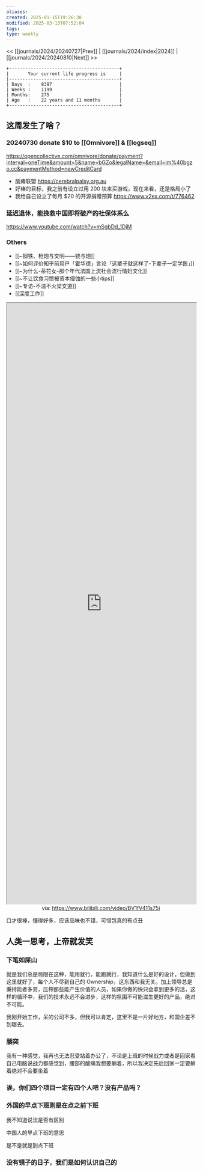 ```yaml
---
aliases: 
created: 2025-01-15T19:26:38
modified: 2025-03-13T07:52:04
tags: 
type: weekly
---
```


<< [[journals/2024/20240727|Prev]] | [[journals/2024/index|2024]] | [[journals/2024/20240810|Next]] >>

```shell
+-----------------------------------------+
|       Your current life progress is     |
|-----------------------------------------+
| Days  :    8397                         |
| Weeks :    1199                         |
| Months:    275                          |
| Age   :    22 years and 11 months       |
+-----------------------------------------+
```

## 这周发生了啥？

### 20240730 donate $10 to [[Omnivore]] & [[logseq]]

https://opencollective.com/omnivore/donate/payment?interval=oneTime&amount=5&name=bGZo&legalName=&email=im%40bgzo.cc&paymentMethod=newCreditCard

- 脑瘫联盟 https://cerebralpalsy.org.au
- 好棒的目标，我之前有设立过用 200 块来买游戏，现在来看，还是格局小了
- 我给自己设立了每月 $20 的开源捐赠预算 https://www.v2ex.com/t/776462

### 延迟退休，能挽救中国即将破产的社保体系么

https://www.youtube.com/watch?v=mSgbDd_1DjM

### Others

- [[~钢铁、枪炮与文明——铳与炮]]
- [[~如何评价知乎前用户「霍华德」言论「这辈子就这样了-下辈子一定学医」]]
- [[~为什么-茶花女-那个年代法国上流社会流行情妇文化]]
- [[~不让饮食习惯被资本侵蚀的一些小tips]]
- [[~专访-不温不火梁文道]]
- [[深度工作]]

<iframe src='https://player.bilibili.com/player.html?isOutside=true&bvid=BV1fV411s75i&p=1&autoplay=false' style='height:40vh;width:100%' class='iframe-radius' allow='fullscreen'></iframe>
<center>via: <a href='https://www.bilibili.com/video/BV1fV411s75i' target='_blank' class='external-link'>https://www.bilibili.com/video/BV1fV411s75i</a></center>

口才很棒，懂得好多，应该品味也不错，可惜包真的有点丑

## 人类一思考，上帝就发笑
### 下笔如屎山

就是我们总是局限在这种，能用就行，能跑就行，我知道什么是好的设计，但做到这里就好了，每个人不尽到自己的 Ownership，这东西和我无关。加上领导总是秉持能者多劳，压榨那些能产生价值的人员，如果你做的快只会拿到更多的活，这样的循环中，我们的技术永远不会进步，这样的氛围不可能滋生更好的产品，绝对不可能。

我刚开始工作，呆的公司不多，但我可以肯定，这里不是一片好地方，和国企差不到哪去。

### 腰突

我有一种感觉，我再也无法忍受站着办公了，不论是上班的时候战力或者是回家看自己电脑说战力都感觉到，腰部的酸痛我想要躺着，所以我决定先后回家一定要躺着绝对不会要坐着

### 诶，你们四个项目一定有四个人吧？没有产品吗？

### 外国的早点下班则是在点之前下班

我不知道说法是否有区别

中国人的早点下班的意思

是不是就是到点下班

### 没有镜子的日子，我们是如何认识自己的


